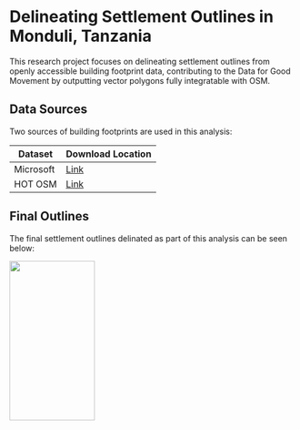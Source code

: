 # Delineating Settlement Outlines in Monduli, Tanzania #
This research project focuses on delineating settlement outlines from openly accessible building footprint data, contributing to the Data for Good Movement by outputting vector polygons fully integratable with OSM.

## Data Sources ##
Two sources of building footprints are used in this analysis:

Dataset       | Download Location
------------- | -------------
Microsoft     | [Link](https://github.com/microsoft/Uganda-Tanzania-Building-Footprints, "Link")
HOT OSM       | [Link](https://data.humdata.org/dataset/hotosm_tza_buildings, "Link")

## Final Outlines ##

The final settlement outlines delinated as part of this analysis can be seen below:

<img src=https://github.com/KKCV6/dissertation/blob/main/images/settlements.png width="150" height="280">

